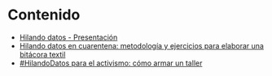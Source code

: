 # Contenido

* [Hilando datos - Presentación](README.md)
* [Hilando datos en cuarentena: metodología y ejercicios para elaborar una bitácora textil](hilando-datos-cuarentena.md)
* [#HilandoDatos para el activismo: cómo armar un taller](guia_taller.md)

